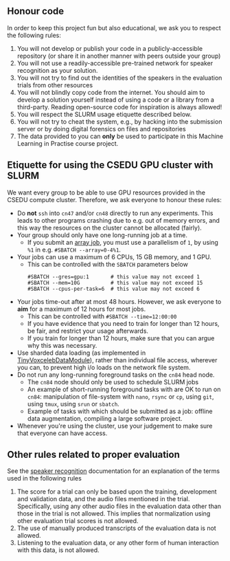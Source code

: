 ## Honour code

In order to keep this project fun but also educational, we ask you to respect the following rules:

1. You will not develop or publish your code in a publicly-accessible repository (or share it in another manner with peers outside your group) 
2. You will not use a readily-accessible pre-trained network for speaker recognition as your solution.
3. You will not try to find out the identities of the speakers in the evaluation trials from other resources
4. You will not blindly copy code from the internet. You should aim to develop a solution yourself instead of using a code or a library from a third-party. Reading open-source code for inspiration is always allowed!
5. You will respect the SLURM usage etiquette described below.
6. You will not try to cheat the system, e.g., by hacking into the submission server or by doing digital forensics on files and repositories
7. The data provided to you can **only** be used to participate in this Machine Learning in Practise course project.

## Etiquette for using the CSEDU GPU cluster with SLURM

We want every group to be able to use GPU resources provided in the CSEDU compute cluster. Therefore, we ask everyone to honour these rules:

* Do **not** `ssh` into `cn47` and/or `cn48` directly to run any experiments. This leads to other programs crashing due to e.g. out of memory errors, and this way the resources on the cluster cannot be allocated (fairly).
* Your group should only have one long-running job at a time.
  * If you submit an [array job](https://slurm.schedmd.com/job_array.html), you must use a parallelism of `1`, by using `%1` in e.g. `#SBATCH --array=0-4%1`.
* Your jobs can use a maximum of 6 CPUs, 15 GB memory, and 1 GPU.
  * This can be controlled with the `SBATCH` parameters below 
    ```
    #SBATCH --gres=gpu:1       # this value may not exceed 1
    #SBATCH --mem=10G          # this value may not exceed 15
    #SBATCH --cpus-per-task=6  # this value may not exceed 6
    ```
* Your jobs time-out after at most 48 hours. However, we ask everyone to **aim** for a maximum of 12 hours for most jobs.
  * This can be controlled with `#SBATCH --time=12:00:00`
  * If you have evidence that you need to train for longer than 12 hours, be fair, and restrict your usage afterwards.
  * If you train for longer than 12 hours, make sure that you can argue why this was necessary.
* Use sharded data loading (as implemented in [TinyVoxcelebDataModule](../skeleton/data/tiny_voxceleb.py)), rather than individual file access, wherever you can, to prevent high i/o loads on the network file system.
* Do not run any long-running foreground tasks on the `cn84` head node.
  * The `cn84` node should only be used to schedule SLURM jobs
  * An example of short-running foreground tasks with are OK to run on `cn84`: manipulation of file-system with `nano`, `rsync` or `cp`, using `git`, using `tmux`, using `srun` or `sbatch`.
  * Example of tasks with which should be submitted as a job: offline data augmentation, compiling a large software project.
* Whenever you're using the cluster, use your judgement to make sure that everyone can have access.

## Other rules related to proper evaluation

See the [speaker recognition](speaker-recognition.md) documentation for an explanation of the terms used in the following rules

1. The score for a trial can only be based upon the training, development and validation data, and the audio files mentioned in the trial.  Specifically, using any other audio files in the evaluation data other than those in the trial is not allowed.  This implies that normalization using other evaluation trial scores is not allowed.  
2. The use of manually produced transcripts of the evaluation data is not allowed. 
3. Listening to the evaluation data, or any other form of human interaction with this data, is not allowed.  

